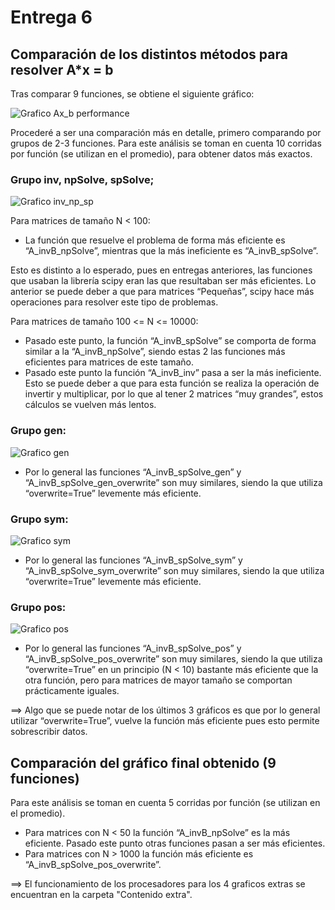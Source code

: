 # Entrega 6

## Comparación de los distintos métodos para resolver A*x = b

Tras comparar 9 funciones, se obtiene el siguiente gráfico:

![Grafico Ax_b  performance](https://user-images.githubusercontent.com/69159364/90395211-288d7f00-e062-11ea-87d9-9c84252a4b85.png)

Procederé a ser una comparación más en detalle, primero comparando por grupos de 2-3 funciones. Para este análisis se toman en cuenta 10 corridas por función (se utilizan en el promedio), para obtener datos más exactos.

### Grupo inv, npSolve, spSolve;

![Grafico inv_np_sp](https://user-images.githubusercontent.com/69159364/90395416-85893500-e062-11ea-8efa-72bffd17da35.png)

Para matrices de tamaño N < 100:
-	La función que resuelve el problema de forma más eficiente es “A_invB_npSolve”, mientras que la más ineficiente es “A_invB_spSolve”.

Esto es distinto a lo esperado, pues en entregas anteriores, las funciones que usaban la librería scipy eran las que resultaban ser más eficientes. Lo anterior se puede deber a que para matrices “Pequeñas”, scipy hace más operaciones para resolver este tipo de problemas.

Para matrices de tamaño 100 <= N <= 10000:

-	Pasado este punto, la función “A_invB_spSolve” se comporta de forma similar a la “A_invB_npSolve”, siendo estas 2 las funciones más eficientes para matrices de este tamaño.
-	Pasado este punto la función “A_invB_inv” pasa a ser la más ineficiente. Esto se puede deber a que para esta función se realiza la operación de invertir y multiplicar, por lo que al tener 2 matrices “muy grandes”, estos cálculos se vuelven más lentos.

### Grupo gen:

![Grafico gen](https://user-images.githubusercontent.com/69159364/90395390-7a360980-e062-11ea-94a1-87af3d79d6a6.png)

-	Por lo general las funciones “A_invB_spSolve_gen” y “A_invB_spSolve_gen_overwrite” son muy similares, siendo la que utiliza “overwrite=True” levemente más eficiente.

### Grupo sym:

![Grafico sym](https://user-images.githubusercontent.com/69159364/90395645-db5ddd00-e062-11ea-81a4-31d549412830.png)

-	Por lo general las funciones “A_invB_spSolve_sym” y “A_invB_spSolve_sym_overwrite” son muy similares, siendo la que utiliza “overwrite=True” levemente más eficiente.

### Grupo pos:

![Grafico pos](https://user-images.githubusercontent.com/69159364/90395666-e1ec5480-e062-11ea-9232-b0526d5f9134.png)

-	Por lo general las funciones “A_invB_spSolve_pos” y “A_invB_spSolve_pos_overwrite” son muy similares, siendo la que utiliza “overwrite=True” en un principio (N < 10) bastante más eficiente que la otra función, pero para matrices de mayor tamaño se comportan prácticamente iguales.

==>	Algo que se puede notar de los últimos 3 gráficos es que por lo general utilizar “overwrite=True”, vuelve la función más eficiente pues esto permite sobrescribir datos.

## Comparación del gráfico final obtenido (9 funciones)
Para este análisis se toman en cuenta 5 corridas por función (se utilizan en el promedio).
-	Para matrices con N < 50 la función “A_invB_npSolve” es la más eficiente. Pasado este punto otras funciones pasan a ser más eficientes.
-	Para matrices con N > 1000 la función más eficiente es “A_invB_spSolve_pos_overwrite”.

==> El funcionamiento de los procesadores para los 4 graficos extras se encuentran en la carpeta "Contenido extra".
